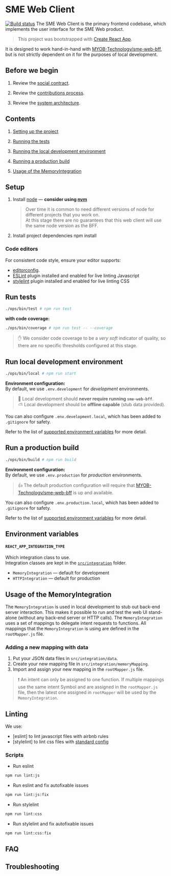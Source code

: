 # SME Web Client

[![Build status](https://badge.buildkite.com/98bde0dbe63125f2f0d51e684ad6b8018c6f861fb0b416071e.svg?theme=00AA65,CE2554,2B74DF,8241AA,fff,fff)](https://buildkite.com/myob/sme-web-ui) The SME Web Client is the primary frontend codebase, which implements the user interface for the SME Web product.

> This project was bootstrapped with [Create React App].

It is designed to work hand-in-hand with [MYOB-Technology/sme-web-bff], but is not strictly dependent on it for the purposes of local development.

## Before we begin

1.  Review the [social contract](Confluence).

2.  Review the [contributions process](CONTRIBUTING.md).

3.  Review the [system architecture](Confluence).

## Contents

1.  [Setting up the project](#setup)

2.  [Running the tests](#run-tests)

3.  [Running the local development environment](#run-local-development-environment)

4.  [Running a production build](#run-a-production-build)

5.  [Usage of the MemoryIntegration](#usage-of-the-memoryintegration)

## Setup

1.  Install [node] — **consider using [nvm]**

    > Over time it is common to need different versions of node for different projects that you work on. <br/>
    > At this stage there are no guarantees that this web client will use the same node version as the BFF.

2.  Install project dependencies
        npm install

### Code editors

For consistent code style, ensure your editor supports:

-   [editorconfig](http://editorconfig.org/#download).
-   [ESLint](http://eslint.org/docs/user-guide/integrations#editors) plugin installed and enabled for live linting Javascript
-   [stylelint](https://github.com/stylelint/stylelint/blob/master/docs/user-guide/complementary-tools.md#editor-plugins) plugin installed and enabled for live linting CSS

## Run tests

```sh
./ops/bin/test # npm run test
```

**with code coverage:**

```sh
./ops/bin/coverage # npm run test -- --coverage
```

> :hand: We consider code coverage to be a _very soft_ indicator of quality, so there are no specific thresholds configured at this stage.

## Run local development environment

```sh
./ops/bin/local # npm run start
```

**Environment configuration:**<br/>
  By default, we use `.env.development` for _development_ environments.<br/>

> :thought_balloon: Local development should **never require running `sme-web-bff`**.<br/>
> :partly_sunny: Local development should be **offline capable** (stub data provided).

  You can also configure `.env.development.local`, which has been added to `.gitignore` for safety.<br/>

  Refer to the list of [supported environment variables](#environment-variables) for more detail.

## Run a production build

```sh
./ops/bin/build # npm run build
```

**Environment configuration:**<br/>
  By default, we use `.env.production` for _production_ environments.

> :thumbsup: The default production configuration will require that [MYOB-Technology/sme-web-bff] is up and available.

  You can also configure `.env.production.local`, which has been added to `.gitignore` for safety.

  Refer to the list of [supported environment variables](#environment-variables) for more detail.

## Environment variables

#### `REACT_APP_INTEGRATION_TYPE`

  Which integration class to use.<br/>
  Integration classes are kept in the [`src/integration`](src/integration) folder.

-   `MemoryIntegration` — default for development
-   `HTTPIntegration` — default for production

## Usage of the MemoryIntegration

The `MemoryIntegration` is used in local development to stub out back-end server interaction. This makes it possible to run and test the web UI stand-alone (without any back-end server or HTTP calls). The `MemoryIntegration` uses a set of mappings to delegate intent requests to functions. All mappings that the `MemoryIntegration` is using are defined in the `rootMapper.js` file.

### Adding a new mapping with data

1.  Put your JSON data files in `src/integration/data`.
2.  Create your new mapping file in `src/integration/memoryMapping`.
3.  Import and assign your new mapping in the `rootMapper.js` file.

> ❗️ An intent can only be assigned to one function. If multiple mappings use the same intent Symbol and are assigned in the `rootMapper.js` file, then the latest one assigned in `rootMapper` will be used by the `MemoryIntegration`.

## Linting

We use:

-   [eslint] to lint javascript files with airbnb rules
-   [stylelint] to lint css files with [standard config](https://github.com/stylelint/stylelint-config-standard)

### Scripts

-   Run eslint

```sh
npm run lint:js
```

-   Run eslint and fix autofixable issues

```sh
npm run lint:js:fix
```

-   Run stylelint

```sh
npm run lint:css
```

-   Run stylelint and fix autofixable issues

```sh
npm run lint:css:fix
```

## FAQ

## Troubleshooting

[social contract]: https://myobconfluence.atlassian.net/wiki/x/7Im5Lw

[system architecture]: https://myobconfluence.atlassian.net/wiki

[create react app]: https://github.com/facebookincubator/create-react-app

[node]: https://nodejs.org/en/

[nvm]: https://github.com/creationix/nvm

[myob-technology/sme-web-bff]: https://github.com/MYOB-Technology/sme-web-bff
